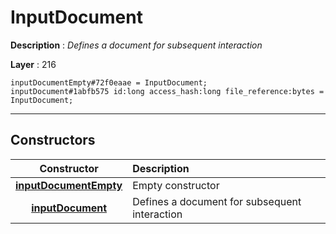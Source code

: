 # InputDocument

**Description** : *Defines a document for subsequent interaction*

**Layer** : 216

```tl
inputDocumentEmpty#72f0eaae = InputDocument;
inputDocument#1abfb575 id:long access_hash:long file_reference:bytes = InputDocument;
```

---

## Constructors

| Constructor | Description |
| :---: | :--- |
| [**inputDocumentEmpty**](constructor/inputDocumentEmpty) | Empty constructor |
| [**inputDocument**](constructor/inputDocument) | Defines a document for subsequent interaction |